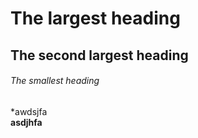 # The largest heading
## The second largest heading
###### The smallest heading


*awdsjfa  
**asdjhfa**
